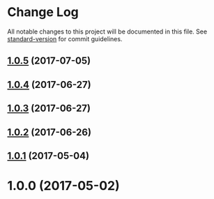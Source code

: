 # Change Log

All notable changes to this project will be documented in this file. See [standard-version](https://github.com/conventional-changelog/standard-version) for commit guidelines.

<a name="1.0.5"></a>
## [1.0.5](https://github.com/AkashaProject/ipfs-connector-utils/compare/v1.0.4...v1.0.5) (2017-07-05)



<a name="1.0.4"></a>
## [1.0.4](https://github.com/AkashaProject/ipfs-connector-utils/compare/v1.0.2...v1.0.4) (2017-06-27)



<a name="1.0.3"></a>
## [1.0.3](https://github.com/AkashaProject/ipfs-connector-utils/compare/v1.0.2...v1.0.3) (2017-06-27)



<a name="1.0.2"></a>
## [1.0.2](https://github.com/AkashaProject/ipfs-connector-utils/compare/v1.0.1...v1.0.2) (2017-06-26)



<a name="1.0.1"></a>
## [1.0.1](https://github.com/AkashaProject/ipfs-connector-utils/compare/v1.0.0...v1.0.1) (2017-05-04)



<a name="1.0.0"></a>
# 1.0.0 (2017-05-02)

